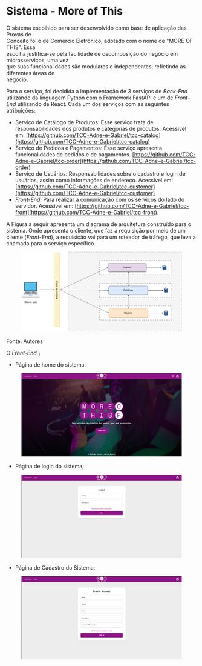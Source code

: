 # Sistema - More of This

O sistema escolhido para ser desenvolvido como base de aplicação das Provas de\
Conceito foi o de Comércio Eletrônico, adotado com o nome de "MORE OF THIS". Essa\
escolha justifica-se pela facilidade de decomposição do negócio em microsserviços, uma vez\
que suas funcionalidades são modulares e independentes, refletindo as diferentes áreas de\
negócio.&#x20;

Para o serviço, foi decidida a implementação de 3 serviços de _Back-End_ utilizando da linguagem Python com o Framework FastAPI e um de _Front-End_ utilizando de Reac&#x74;_._ Cada um dos serviços com as seguintes atribuições:&#x20;

* Serviço de Catálogo de Produtos: Esse serviço trata de responsabilidades dos produtos e categorias de produtos. Acessível em: [https://github.com/TCC-Adne-e-Gabriel/tcc-catalog](https://github.com/TCC-Adne-e-Gabriel/tcc-catalog)
* Serviço de Pedidos e Pagamentos: Esse serviço apresenta funcionalidades de pedidos e de pagamentos. [https://github.com/TCC-Adne-e-Gabriel/tcc-order](https://github.com/TCC-Adne-e-Gabriel/tcc-order)
* Serviço de Usuários: Responsabilidades sobre o cadastro e login de usuários, assim como informações de endereço. Acessível em: [https://github.com/TCC-Adne-e-Gabriel/tcc-customer](https://github.com/TCC-Adne-e-Gabriel/tcc-customer)
* _Front-End:_ Para realizar a comunicação com os serviços do lado do servidor. Acessível em: [https://github.com/TCC-Adne-e-Gabriel/tcc-front](https://github.com/TCC-Adne-e-Gabriel/tcc-front).

A Figura a seguir apresenta um diagrama de arquitetura construído para o sistema. Onde apresenta o cliente, que faz a requisição por meio de um cliente (_Front-End_), a requisição vai para um roteador de tráfego, que leva a chamada para o serviço específico.&#x20;

<figure><img src=".gitbook/assets/gaateway.drawio.png" alt=""><figcaption></figcaption></figure>

Fonte: Autores

O _Front-End \\_

* Página de home do sistema:&#x20;

<figure><img src=".gitbook/assets/image (2).png" alt=""><figcaption></figcaption></figure>

* Página de login do sistema;

<figure><img src=".gitbook/assets/image.png" alt=""><figcaption></figcaption></figure>

* Página de Cadastro do Sistema:&#x20;

<figure><img src=".gitbook/assets/image (4).png" alt=""><figcaption></figcaption></figure>

